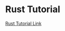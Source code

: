 # Rust Tutorial

[Rust Tutorial Link](https://github.com/htankala/comp423-course-notes/blob/977d1bf894380d13651512d5e55add13333209ba/docs/tutorials/rust-setup.md)